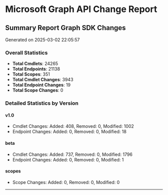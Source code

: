 # Microsoft Graph API Change Report

## Summary Report Graph SDK Changes
Generated on 2025-03-02 22:05:57

### Overall Statistics
- **Total Cmdlets**: 24265
- **Total Endpoints**: 21138
- **Total Scopes**: 351
- **Total Cmdlet Changes**: 3943
- **Total Endpoint Changes**: 19
- **Total Scope Changes**: 0

### Detailed Statistics by Version

#### v1.0
- Cmdlet Changes: Added: 408, Removed: 0, Modified: 1002
- Endpoint Changes: Added: 0, Removed: 0, Modified: 18

#### beta
- Cmdlet Changes: Added: 737, Removed: 0, Modified: 1796
- Endpoint Changes: Added: 0, Removed: 0, Modified: 1

#### scopes
- Scope Changes: Added: 0, Removed: 0, Modified: 0


---

